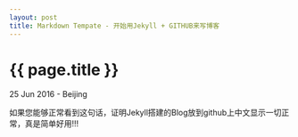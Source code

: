 ```yaml
---
layout: post
title: Markdown Tempate - 开始用Jekyll + GITHUB来写博客
---
```


{{ page.title }}
================

<p class="meta">25 Jun 2016 - Beijing</p>

如果您能够正常看到这句话，证明Jekyll搭建的Blog放到github上中文显示一切正常，真是简单好用!!!
